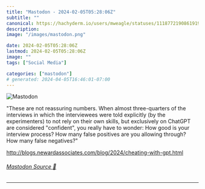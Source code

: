 ```yaml
---
title: "Mastodon - 2024-02-05T05:28:06Z"
subtitle: ""
canonical: https://hachyderm.io/users/mweagle/statuses/111877219086191995
description:
image: "/images/mastodon.png"

date: 2024-02-05T05:28:06Z
lastmod: 2024-02-05T05:28:06Z
image: ""
tags: ["Social Media"]

categories: ["mastodon"]
# generated: 2024-04-05T16:46:01-07:00
---
```

![Mastodon](/images/mastodon.png)

<p>&quot;These are not reassuring numbers. When almost three-quarters of the interviews in which the interviewees were told explicitly (by the experimenters) to not rely on their own skills, but exclusively on ChatGPT are considered &quot;confident&quot;, you really have to wonder: How good is your interview process? How many false positives are you allowing through? How many false negatives?&quot;</p><p><a href="http://blogs.newardassociates.com/blog/2024/cheating-with-gpt.html" target="_blank" rel="nofollow noopener noreferrer" translate="no"><span class="invisible">http://</span><span class="ellipsis">blogs.newardassociates.com/blo</span><span class="invisible">g/2024/cheating-with-gpt.html</span></a></p>


###### [Mastodon Source 🐘](https://hachyderm.io/@mweagle/111877219086191995)

___
